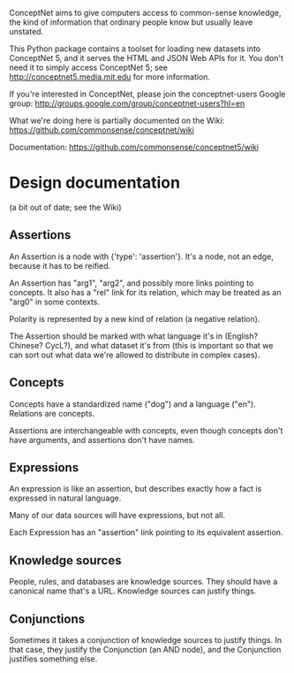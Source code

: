 ConceptNet aims to give computers access to common-sense knowledge, the kind of
information that ordinary people know but usually leave unstated.

This Python package contains a toolset for loading new datasets into ConceptNet
5, and it serves the HTML and JSON Web APIs for it. You don't need it to simply
access ConceptNet 5; see http://conceptnet5.media.mit.edu for more information.

If you're interested in ConceptNet, please join the conceptnet-users Google
group: http://groups.google.com/group/conceptnet-users?hl=en

What we're doing here is partially documented on the Wiki:
https://github.com/commonsense/conceptnet/wiki

Documentation: https://github.com/commonsense/conceptnet5/wiki

Design documentation
====================
(a bit out of date; see the Wiki)

Assertions
----------

An Assertion is a node with {'type': 'assertion'}. It's a node, not an edge,
because it has to be reified.

An Assertion has "arg1", "arg2", and possibly more links pointing to concepts.
It also has a "rel" link for its relation, which may be treated as an "arg0" in
some contexts.

Polarity is represented by a new kind of relation (a negative relation).

The Assertion should be marked with what language it's in (English? Chinese?
CycL?), and what dataset it's from (this is important so that we can sort out
what data we're allowed to distribute in complex cases).

Concepts
--------
Concepts have a standardized name ("dog") and a language ("en"). Relations are
concepts.

Assertions are interchangeable with concepts, even though concepts don't have
arguments, and assertions don't have names.

Expressions
-----------
An expression is like an assertion, but describes exactly how a fact is
expressed in natural language.

Many of our data sources will have expressions, but not all.

Each Expression has an "assertion" link pointing to its equivalent assertion.

Knowledge sources
-----------------
People, rules, and databases are knowledge sources. They should have a
canonical name that's a URL. Knowledge sources can justify things.

Conjunctions
------------
Sometimes it takes a conjunction of knowledge sources to justify things. In
that case, they justify the Conjunction (an AND node), and the Conjunction
justifies something else.
